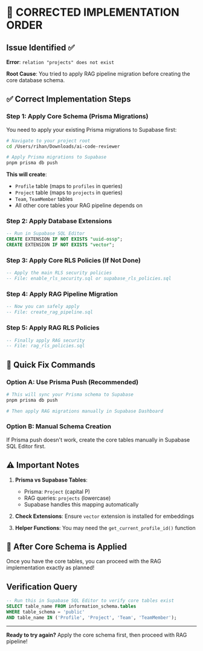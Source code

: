 # 🚨 CORRECTED IMPLEMENTATION ORDER

## Issue Identified ✅
**Error**: `relation "projects" does not exist`

**Root Cause**: You tried to apply RAG pipeline migration before creating the core database schema.

## ✅ Correct Implementation Steps

### Step 1: Apply Core Schema (Prisma Migrations)
You need to apply your existing Prisma migrations to Supabase first:

```bash
# Navigate to your project root
cd /Users/rihan/Downloads/ai-code-reviewer

# Apply Prisma migrations to Supabase
pnpm prisma db push
```

**This will create**:
- `Profile` table (maps to `profiles` in queries)
- `Project` table (maps to `projects` in queries) 
- `Team`, `TeamMember` tables
- All other core tables your RAG pipeline depends on

### Step 2: Apply Database Extensions
```sql
-- Run in Supabase SQL Editor
CREATE EXTENSION IF NOT EXISTS "uuid-ossp";
CREATE EXTENSION IF NOT EXISTS "vector";
```

### Step 3: Apply Core RLS Policies (If Not Done)
```sql
-- Apply the main RLS security policies
-- File: enable_rls_security.sql or supabase_rls_policies.sql
```

### Step 4: Apply RAG Pipeline Migration
```sql
-- Now you can safely apply
-- File: create_rag_pipeline.sql
```

### Step 5: Apply RAG RLS Policies
```sql
-- Finally apply RAG security
-- File: rag_rls_policies.sql
```

## 🔧 Quick Fix Commands

### Option A: Use Prisma Push (Recommended)
```bash
# This will sync your Prisma schema to Supabase
pnpm prisma db push

# Then apply RAG migrations manually in Supabase Dashboard
```

### Option B: Manual Schema Creation
If Prisma push doesn't work, create the core tables manually in Supabase SQL Editor first.

## ⚠️ Important Notes

1. **Prisma vs Supabase Tables**: 
   - Prisma: `Project` (capital P)
   - RAG queries: `projects` (lowercase)
   - Supabase handles this mapping automatically

2. **Check Extensions**: Ensure `vector` extension is installed for embeddings

3. **Helper Functions**: You may need the `get_current_profile_id()` function

## 🎯 After Core Schema is Applied

Once you have the core tables, you can proceed with the RAG implementation exactly as planned!

## Verification Query
```sql
-- Run this in Supabase SQL Editor to verify core tables exist
SELECT table_name FROM information_schema.tables 
WHERE table_schema = 'public' 
AND table_name IN ('Profile', 'Project', 'Team', 'TeamMember');
```

---

**Ready to try again?** Apply the core schema first, then proceed with RAG pipeline!
